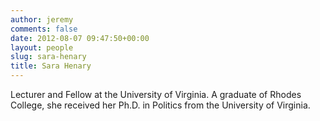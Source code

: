```yaml
---
author: jeremy
comments: false
date: 2012-08-07 09:47:50+00:00
layout: people
slug: sara-henary
title: Sara Henary
---
```


Lecturer and Fellow at the University of Virginia. A graduate of Rhodes College, she received her Ph.D. in Politics from the University of Virginia.
